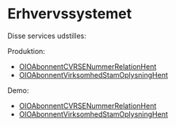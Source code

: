 <h1 class="sectionedit1" id="erhvervssystemet">Erhvervssystemet</h1>
<div class="level1">

<p>
Disse services udstilles:
</p>

<p>
Produktion:
</p>
<ul>
<li class="level1"><div class="li"> <a href="https://github.com/skat/eksternwiki/tree/main/services/prodtin/ES/OIOAbonnentCVRSENummerRelationHent.zip" class="interwiki iw_this" title="https://github.com/skat/eksternwiki/tree/main/services/prodtin/ES/OIOAbonnentCVRSENummerRelationHent.zip">OIOAbonnentCVRSENummerRelationHent</a></div>
</li>
<li class="level1"><div class="li"> <a href="https://github.com/skat/eksternwiki/tree/main/services/prodtin/ES/OIOAbonnentVirksomhedStamOplysningHent.zip" class="interwiki iw_this" title="https://github.com/skat/eksternwiki/tree/main/services/prodtin/ES/OIOAbonnentVirksomhedStamOplysningHent.zip">OIOAbonnentVirksomhedStamOplysningHent</a></div>
</li>
</ul>

<p>
Demo:
</p>
<ul>
<li class="level1"><div class="li"> <a href="https://github.com/skat/eksternwiki/tree/main/services/demotin/ES/OIOAbonnentVirksomhedStamOplysningHent.zip" class="interwiki iw_this" title="https://github.com/skat/eksternwiki/tree/main/services/demotin/ES/OIOAbonnentVirksomhedStamOplysningHent.zip">OIOAbonnentCVRSENummerRelationHent</a></div>
</li>
<li class="level1"><div class="li"> <a href="https://github.com/skat/eksternwiki/tree/main/services/demotin/ES/OIOAbonnentVirksomhedStamOplysningHent.zip" class="interwiki iw_this" title="https://github.com/skat/eksternwiki/tree/main/services/demotin/ES/OIOAbonnentVirksomhedStamOplysningHent.zip">OIOAbonnentVirksomhedStamOplysningHent</a></div>
</li>
</ul>

</div>
